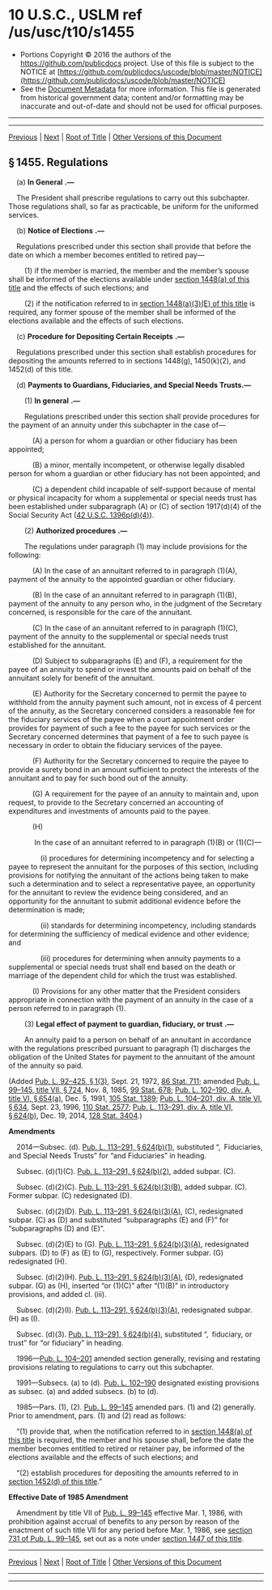 ---
---

# 10 U.S.C., USLM ref /us/usc/t10/s1455

* Portions Copyright © 2016 the authors of the https://github.com/publicdocs project.
  Use of this file is subject to the NOTICE at [https://github.com/publicdocs/uscode/blob/master/NOTICE](https://github.com/publicdocs/uscode/blob/master/NOTICE)
* See the [Document Metadata](././../../../../../../..//README.md) for more information.
  This file is generated from historical government data; content and/or formatting may be inaccurate and out-of-date and should not be used for official purposes.

----------
----------

[Previous](./../../../../../../..//us/usc/t10/stA/ptII/ch73/schII/m__us_usc_t10_s1454.md) | [Next](./../../../../../../..//us/usc/t10/stA/ptII/ch73/schIII/m__us_usc_t10_stA_ptII_ch73_schIII.md) | [Root of Title](./../../../../../../../) | [Other Versions of this Document](https://publicdocs.github.io/go/links?ns=uslm&ref=%2Fus%2Fusc%2Ft10%2Fs1455)

## § 1455. Regulations

    (a)  __In General__  __.—__ 

    The President shall prescribe regulations to carry out this subchapter. Those regulations shall, so far as practicable, be uniform for the uniformed services.

    (b)  __Notice of Elections__  __.—__ 

    Regulations prescribed under this section shall provide that before the date on which a member becomes entitled to retired pay—

        (1) if the member is married, the member and the member’s spouse shall be informed of the elections available under [section 1448(a) of this title][/us/usc/t10/s1448/a] and the effects of such elections; and

        (2) if the notification referred to in [section 1448(a)(3)(E) of this title][/us/usc/t10/s1448/a/3/E] is required, any former spouse of the member shall be informed of the elections available and the effects of such elections.

    (c)  __Procedure for Depositing Certain Receipts__  __.—__ 

    Regulations prescribed under this section shall establish procedures for depositing the amounts referred to in sections 1448(g), 1450(k)(2), and 1452(d) of this title.

    (d) __Payments to Guardians, Fiduciaries, and Special Needs Trusts.—__ 

        (1)  __In general__  __.—__ 

        Regulations prescribed under this section shall provide procedures for the payment of an annuity under this subchapter in the case of—

            (A) a person for whom a guardian or other fiduciary has been appointed;

            (B) a minor, mentally incompetent, or otherwise legally disabled person for whom a guardian or other fiduciary has not been appointed; and

            (C) a dependent child incapable of self-support because of mental or physical incapacity for whom a supplemental or special needs trust has been established under subparagraph (A) or (C) of section 1917(d)(4) of the Social Security Act ([42 U.S.C. 1396p(d)(4)][/us/usc/t42/s1396p/d/4]).

        (2)  __Authorized procedures__  __.—__ 

        The regulations under paragraph (1) may include provisions for the following:

            (A) In the case of an annuitant referred to in paragraph (1)(A), payment of the annuity to the appointed guardian or other fiduciary.

            (B) In the case of an annuitant referred to in paragraph (1)(B), payment of the annuity to any person who, in the judgment of the Secretary concerned, is responsible for the care of the annuitant.

            (C) In the case of an annuitant referred to in paragraph (1)(C), payment of the annuity to the supplemental or special needs trust established for the annuitant.

            (D) Subject to subparagraphs (E) and (F), a requirement for the payee of an annuity to spend or invest the amounts paid on behalf of the annuitant solely for benefit of the annuitant.

            (E) Authority for the Secretary concerned to permit the payee to withhold from the annuity payment such amount, not in excess of 4 percent of the annuity, as the Secretary concerned considers a reasonable fee for the fiduciary services of the payee when a court appointment order provides for payment of such a fee to the payee for such services or the Secretary concerned determines that payment of a fee to such payee is necessary in order to obtain the fiduciary services of the payee.

            (F) Authority for the Secretary concerned to require the payee to provide a surety bond in an amount sufficient to protect the interests of the annuitant and to pay for such bond out of the annuity.

            (G) A requirement for the payee of an annuity to maintain and, upon request, to provide to the Secretary concerned an accounting of expenditures and investments of amounts paid to the payee.

            (H)

             In the case of an annuitant referred to in paragraph (1)(B) or (1)(C)—

                (i) procedures for determining incompetency and for selecting a payee to represent the annuitant for the purposes of this section, including provisions for notifying the annuitant of the actions being taken to make such a determination and to select a representative payee, an opportunity for the annuitant to review the evidence being considered, and an opportunity for the annuitant to submit additional evidence before the determination is made;

                (ii) standards for determining incompetency, including standards for determining the sufficiency of medical evidence and other evidence; and

                (iii) procedures for determining when annuity payments to a supplemental or special needs trust shall end based on the death or marriage of the dependent child for which the trust was established.

            (I) Provisions for any other matter that the President considers appropriate in connection with the payment of an annuity in the case of a person referred to in paragraph (1).

        (3)  __Legal effect of payment to guardian, fiduciary, or trust__  __.—__ 

        An annuity paid to a person on behalf of an annuitant in accordance with the regulations prescribed pursuant to paragraph (1) discharges the obligation of the United States for payment to the annuitant of the amount of the annuity so paid.

(Added [Pub. L. 92–425, § 1(3)][/us/pl/92/425/s1/3], Sept. 21, 1972, [86 Stat. 711][/us/stat/86/711]; amended [Pub. L. 99–145, title VII, § 724][/us/pl/99/145/s724], Nov. 8, 1985, [99 Stat. 678][/us/stat/99/678]; [Pub. L. 102–190, div. A, title VI, § 654(a)][/us/pl/102/190/s654/a], Dec. 5, 1991, [105 Stat. 1389][/us/stat/105/1389]; [Pub. L. 104–201, div. A, title VI, § 634][/us/pl/104/201/s634], Sept. 23, 1996, [110 Stat. 2577][/us/stat/110/2577]; [Pub. L. 113–291, div. A, title VI, § 624(b)][/us/pl/113/291/s624/b], Dec. 19, 2014, [128 Stat. 3404][/us/stat/128/3404].)

 __Amendments__ 

    2014—Subsec. (d). [Pub. L. 113–291, § 624(b)(1)][/us/pl/113/291/s624/b/1], substituted “, Fiduciaries, and Special Needs Trusts” for “and Fiduciaries” in heading.

    Subsec. (d)(1)(C). [Pub. L. 113–291, § 624(b)(2)][/us/pl/113/291/s624/b/2], added subpar. (C).

    Subsec. (d)(2)(C). [Pub. L. 113–291, § 624(b)(3)(B)][/us/pl/113/291/s624/b/3/B], added subpar. (C). Former subpar. (C) redesignated (D).

    Subsec. (d)(2)(D). [Pub. L. 113–291, § 624(b)(3)(A)][/us/pl/113/291/s624/b/3/A], (C), redesignated subpar. (C) as (D) and substituted “subparagraphs (E) and (F)” for “subparagraphs (D) and (E)”.

    Subsec. (d)(2)(E) to (G). [Pub. L. 113–291, § 624(b)(3)(A)][/us/pl/113/291/s624/b/3/A], redesignated subpars. (D) to (F) as (E) to (G), respectively. Former subpar. (G) redesignated (H).

    Subsec. (d)(2)(H). [Pub. L. 113–291, § 624(b)(3)(A)][/us/pl/113/291/s624/b/3/A], (D), redesignated subpar. (G) as (H), inserted “or (1)(C)” after “(1)(B)” in introductory provisions, and added cl. (iii).

    Subsec. (d)(2)(I). [Pub. L. 113–291, § 624(b)(3)(A)][/us/pl/113/291/s624/b/3/A], redesignated subpar. (H) as (I).

    Subsec. (d)(3). [Pub. L. 113–291, § 624(b)(4)][/us/pl/113/291/s624/b/4], substituted “, fiduciary, or trust” for “or fiduciary” in heading.

    1996—[Pub. L. 104–201][/us/pl/104/201] amended section generally, revising and restating provisions relating to regulations to carry out this subchapter.

    1991—Subsecs. (a) to (d). [Pub. L. 102–190][/us/pl/102/190] designated existing provisions as subsec. (a) and added subsecs. (b) to (d).

    1985—Pars. (1), (2). [Pub. L. 99–145][/us/pl/99/145] amended pars. (1) and (2) generally. Prior to amendment, pars. (1) and (2) read as follows:

    “(1) provide that, when the notification referred to in [section 1448(a) of this title][/us/usc/t10/s1448/a] is required, the member and his spouse shall, before the date the member becomes entitled to retired or retainer pay, be informed of the elections available and the effects of such elections; and

    “(2) establish procedures for depositing the amounts referred to in [section 1452(d) of this title][/us/usc/t10/s1452/d].”

 __Effective Date of 1985 Amendment__ 

    Amendment by title VII of [Pub. L. 99–145][/us/pl/99/145] effective Mar. 1, 1986, with prohibition against accrual of benefits to any person by reason of the enactment of such title VII for any period before Mar. 1, 1986, see [section 731 of Pub. L. 99–145][/us/pl/99/145/s731], set out as a note under [section 1447 of this title][/us/usc/t10/s1447].

----------

[Previous](./../../../../../../..//us/usc/t10/stA/ptII/ch73/schII/m__us_usc_t10_s1454.md) | [Next](./../../../../../../..//us/usc/t10/stA/ptII/ch73/schIII/m__us_usc_t10_stA_ptII_ch73_schIII.md) | [Root of Title](./../../../../../../../) | [Other Versions of this Document](https://publicdocs.github.io/go/links?ns=uslm&ref=%2Fus%2Fusc%2Ft10%2Fs1455)

----------
----------

[/us/usc/t10/s1448/a]: https://publicdocs.github.io/go/links?ns=uslm&ref=%2Fus%2Fusc%2Ft10%2Fs1448%2Fa
[/us/usc/t10/s1448/a/3/E]: https://publicdocs.github.io/go/links?ns=uslm&ref=%2Fus%2Fusc%2Ft10%2Fs1448%2Fa%2F3%2FE
[/us/usc/t42/s1396p/d/4]: https://publicdocs.github.io/go/links?ns=uslm&ref=%2Fus%2Fusc%2Ft42%2Fs1396p%2Fd%2F4
[/us/pl/92/425/s1/3]: https://publicdocs.github.io/go/links?ns=uslm&ref=%2Fus%2Fpl%2F92%2F425%2Fs1%2F3
[/us/stat/86/711]: https://publicdocs.github.io/go/links?ns=uslm&ref=%2Fus%2Fstat%2F86%2F711
[/us/pl/99/145/s724]: https://publicdocs.github.io/go/links?ns=uslm&ref=%2Fus%2Fpl%2F99%2F145%2Fs724
[/us/stat/99/678]: https://publicdocs.github.io/go/links?ns=uslm&ref=%2Fus%2Fstat%2F99%2F678
[/us/pl/102/190/s654/a]: https://publicdocs.github.io/go/links?ns=uslm&ref=%2Fus%2Fpl%2F102%2F190%2Fs654%2Fa
[/us/stat/105/1389]: https://publicdocs.github.io/go/links?ns=uslm&ref=%2Fus%2Fstat%2F105%2F1389
[/us/pl/104/201/s634]: https://publicdocs.github.io/go/links?ns=uslm&ref=%2Fus%2Fpl%2F104%2F201%2Fs634
[/us/stat/110/2577]: https://publicdocs.github.io/go/links?ns=uslm&ref=%2Fus%2Fstat%2F110%2F2577
[/us/pl/113/291/s624/b]: https://publicdocs.github.io/go/links?ns=uslm&ref=%2Fus%2Fpl%2F113%2F291%2Fs624%2Fb
[/us/stat/128/3404]: https://publicdocs.github.io/go/links?ns=uslm&ref=%2Fus%2Fstat%2F128%2F3404
[/us/pl/113/291/s624/b/1]: https://publicdocs.github.io/go/links?ns=uslm&ref=%2Fus%2Fpl%2F113%2F291%2Fs624%2Fb%2F1
[/us/pl/113/291/s624/b/2]: https://publicdocs.github.io/go/links?ns=uslm&ref=%2Fus%2Fpl%2F113%2F291%2Fs624%2Fb%2F2
[/us/pl/113/291/s624/b/3/B]: https://publicdocs.github.io/go/links?ns=uslm&ref=%2Fus%2Fpl%2F113%2F291%2Fs624%2Fb%2F3%2FB
[/us/pl/113/291/s624/b/3/A]: https://publicdocs.github.io/go/links?ns=uslm&ref=%2Fus%2Fpl%2F113%2F291%2Fs624%2Fb%2F3%2FA
[/us/pl/113/291/s624/b/3/A]: https://publicdocs.github.io/go/links?ns=uslm&ref=%2Fus%2Fpl%2F113%2F291%2Fs624%2Fb%2F3%2FA
[/us/pl/113/291/s624/b/3/A]: https://publicdocs.github.io/go/links?ns=uslm&ref=%2Fus%2Fpl%2F113%2F291%2Fs624%2Fb%2F3%2FA
[/us/pl/113/291/s624/b/3/A]: https://publicdocs.github.io/go/links?ns=uslm&ref=%2Fus%2Fpl%2F113%2F291%2Fs624%2Fb%2F3%2FA
[/us/pl/113/291/s624/b/4]: https://publicdocs.github.io/go/links?ns=uslm&ref=%2Fus%2Fpl%2F113%2F291%2Fs624%2Fb%2F4
[/us/pl/104/201]: https://publicdocs.github.io/go/links?ns=uslm&ref=%2Fus%2Fpl%2F104%2F201
[/us/pl/102/190]: https://publicdocs.github.io/go/links?ns=uslm&ref=%2Fus%2Fpl%2F102%2F190
[/us/pl/99/145]: https://publicdocs.github.io/go/links?ns=uslm&ref=%2Fus%2Fpl%2F99%2F145
[/us/usc/t10/s1448/a]: https://publicdocs.github.io/go/links?ns=uslm&ref=%2Fus%2Fusc%2Ft10%2Fs1448%2Fa
[/us/usc/t10/s1452/d]: https://publicdocs.github.io/go/links?ns=uslm&ref=%2Fus%2Fusc%2Ft10%2Fs1452%2Fd
[/us/pl/99/145]: https://publicdocs.github.io/go/links?ns=uslm&ref=%2Fus%2Fpl%2F99%2F145
[/us/pl/99/145/s731]: https://publicdocs.github.io/go/links?ns=uslm&ref=%2Fus%2Fpl%2F99%2F145%2Fs731
[/us/usc/t10/s1447]: https://publicdocs.github.io/go/links?ns=uslm&ref=%2Fus%2Fusc%2Ft10%2Fs1447


